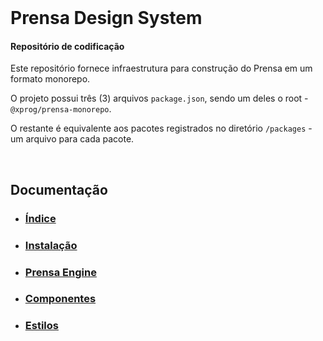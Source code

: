 <br/>
<h1>Prensa Design System</h1>

<h4>Repositório de codificação</h4>

Este repositório fornece infraestrutura para construção do Prensa em um formato monorepo.

O projeto possui três (3) arquivos `package.json`, sendo um deles o root - `@xprog/prensa-monorepo`.

O restante é equivalente aos pacotes registrados no diretório `/packages` - um arquivo para cada pacote.

<br/>
<h2>Documentação</h2>

- ### <a href='https://docs.xprog.com.br/share/792940d5-d0bc-45a3-a66f-f2fb339bb565' target='_blank'>Índice</a>
- ### <a href='https://docs.xprog.com.br/share/6d114bc3-f891-4ec9-814d-9cb728a90e91' target='_blank'>Instalação</a>
- ### <a href='https://docs.xprog.com.br/share/3c06f6c5-5bd3-4176-9ae6-0ea4ca33f23e' target='_blank'>Prensa Engine</a>
- ### <a href='https://docs.xprog.com.br/share/6a00e54d-3cf4-4655-aeb4-785cfc335f7a' target='_blank'>Componentes</a>
- ### <a href='https://docs.xprog.com.br/share/2afe80eb-e341-4b41-b6d7-47e1f927b819' target='_blank'>Estilos</a>
